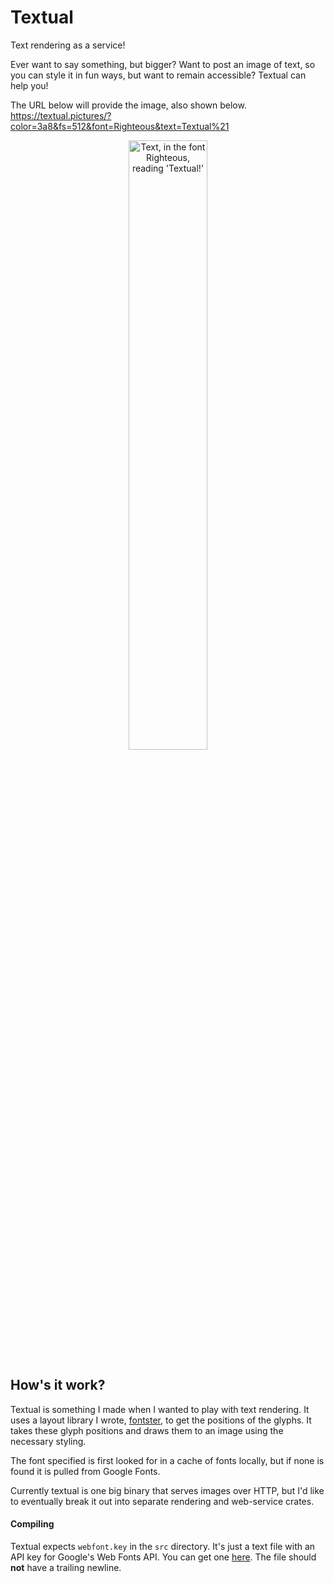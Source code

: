 # Textual
Text rendering as a service!

Ever want to say something, but bigger? Want to post an image of text, so you
can style it in fun ways, but want to remain accessible? Textual can help you!

The URL below will provide the image, also shown below.  
https://textual.pictures/?color=3a8&fs=512&font=Righteous&text=Textual%21

<p align="center" style="width: 100%">

<img style="width: 50%" src="https://textual.pictures/?color=3a8&fs=512&font=Righteous&text=Textual%21&forceraw" alt="Text, in the font Righteous, reading 'Textual!'">

</p>

## How's it work?
Textual is something I made when I wanted to play with text rendering. It uses
a layout library I wrote, [fontster][fontster], to get the positions of the
glyphs. It takes these glyph positions and draws them to an image using the
necessary styling.

The font specified is first looked for in a cache of fonts locally, but if none
is found it is pulled from Google Fonts.

Currently textual is one big binary that serves images over HTTP, but I'd like
to eventually break it out into separate rendering and web-service crates.

[fontster]: https://github.com/gennyble/fontster

#### Compiling
Textual expects `webfont.key` in the `src` directory. It's just a text file with
an API key for Google's Web Fonts API. You can get one [here][webfonts]. The file
should **not** have a trailing newline.

[webfonts]: https://developers.google.com/fonts/docs/developer_api#APIKey
